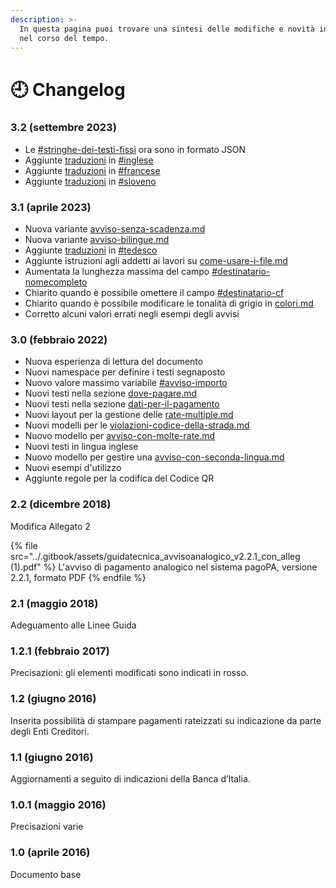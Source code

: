 ```yaml
---
description: >-
  In questa pagina puoi trovare una sintesi delle modifiche e novità introdotte
  nel corso del tempo.
---
```


# 🕘 Changelog

### 3.2 (settembre 2023)

* Le [#stringhe-dei-testi-fissi](../allegato-1/varianti/traduzioni/#stringhe-dei-testi-fissi "mention") ora sono in formato JSON
* Aggiunte [traduzioni](../allegato-1/varianti/traduzioni/ "mention") in [#inglese](../allegato-1/varianti/traduzioni/#inglese "mention")
* Aggiunte [traduzioni](../allegato-1/varianti/traduzioni/ "mention") in [#francese](../allegato-1/varianti/traduzioni/#francese "mention")
* Aggiunte [traduzioni](../allegato-1/varianti/traduzioni/ "mention") in [#sloveno](../allegato-1/varianti/traduzioni/#sloveno "mention")

### 3.1 (aprile 2023)

* Nuova variante [avviso-senza-scadenza.md](../allegato-1/varianti/avviso-senza-scadenza.md "mention")
* Nuova variante [avviso-bilingue.md](../allegato-1/varianti/traduzioni/avviso-bilingue.md "mention")
* Aggiunte [traduzioni](../allegato-1/varianti/traduzioni/ "mention") in [#tedesco](../allegato-1/varianti/traduzioni/#tedesco "mention")
* Aggiunte istruzioni agli addetti ai lavori su [come-usare-i-file.md](../allegato-2/come-usare-i-file.md "mention")
* Aumentata la lunghezza massima del campo [#destinatario-nomecompleto](../allegato-2/specifiche-tecniche/informazioni-sul-destinatario.md#destinatario-nomecompleto "mention")
* Chiarito quando è possibile omettere il campo [#destinatario-cf](../allegato-2/specifiche-tecniche/informazioni-sul-destinatario.md#destinatario-cf "mention")
* Chiarito quando è possibile modificare le tonalità di grigio in [colori.md](../allegato-2/elementi-di-design/colori.md "mention")
* Corretto alcuni valori errati negli esempi degli avvisi

### 3.0 (febbraio 2022)

* Nuova esperienza di lettura del documento
* Nuovi namespace per definire i testi segnaposto
* Nuovo valore massimo variabile [#avviso-importo](../allegato-2/specifiche-tecniche/importo-e-scadenza.md#avviso-importo "mention")
* Nuovi testi nella sezione [dove-pagare.md](../allegato-2/specifiche-tecniche/dove-pagare.md "mention")
* Nuovi testi nella sezione [dati-per-il-pagamento](../allegato-2/specifiche-tecniche/dati-per-il-pagamento/ "mention")
* Nuovi layout per la gestione delle [rate-multiple.md](../allegato-2/specifiche-tecniche/dati-per-il-pagamento/rate-multiple.md "mention")&#x20;
* Nuovi modelli per le [violazioni-codice-della-strada.md](../allegato-1/varianti/violazioni-codice-della-strada.md "mention")
* Nuovo modello per [avviso-con-molte-rate.md](../allegato-1/varianti/avviso-con-molte-rate.md "mention")
* Nuovi testi in lingua inglese
* Nuovo modello per gestire una [avviso-con-seconda-lingua.md](../allegato-1/varianti/traduzioni/avviso-con-seconda-lingua.md "mention")
* Nuovi esempi d'utilizzo
* Aggiunte regole per la codifica del Codice QR

### 2.2 (dicembre 2018)

Modifica Allegato 2

{% file src="../.gitbook/assets/guidatecnica_avvisoanalogico_v2.2.1_con_alleg (1).pdf" %}
L'avviso di pagamento analogico nel sistema pagoPA, versione 2.2.1, formato PDF
{% endfile %}

### 2.1 (maggio 2018)

Adeguamento alle Linee Guida

### 1.2.1 (febbraio 2017)

Precisazioni: gli elementi modificati sono indicati in rosso.

### 1.2 (giugno 2016)

Inserita possibilità di stampare pagamenti rateizzati su indicazione da parte degli Enti Creditori.

### 1.1 (giugno 2016)

Aggiornamenti a seguito di indicazioni della Banca d’Italia.

### 1.0.1 (maggio 2016)

Precisazioni varie

### 1.0 (aprile 2016)

Documento base

